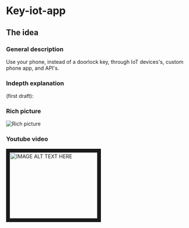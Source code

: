 # Key-iot-app

## The idea
### General description
Use your phone, instead of a doorlock key, through IoT devices's, custom phone app, and API's.

### Indepth explanation
(first draft):




### Rich picture
![Rich picture](https://webassets.inman.com/wp-content/uploads/2019/10/Untitled-design-2019-10-29T153346.079.jpg)


### Youtube video
<a href="http://www.youtube.com/watch?feature=player_embedded&v=YOUTUBE_VIDEO_ID_HERE
" target="_blank"><img src="https://www.youtube.com/watch?v=oHg5SJYRHA0" 
alt="IMAGE ALT TEXT HERE" width="240" height="180" border="10" /></a>
